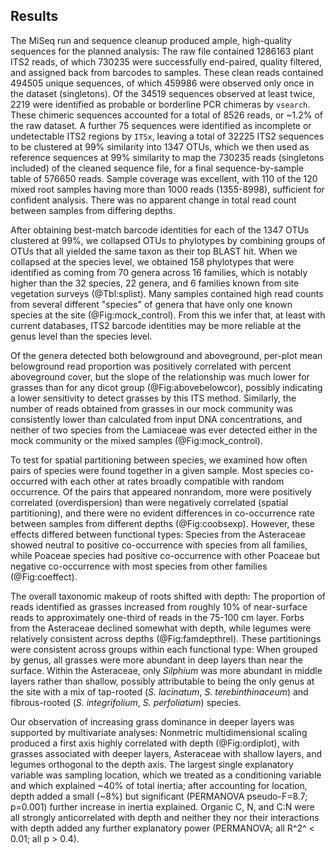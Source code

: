 
## Results

The MiSeq run and sequence cleanup produced ample, high-quality sequences for the planned analysis: The raw file contained 1286163 plant ITS2 reads, of which 730235 were successfully end-paired, quality filtered, and assigned back from barcodes to samples. These clean reads contained 494505 unique sequences, of which 459986 were observed only once in the dataset (singletons). Of the 34519 sequences observed at least twice, 2219 were identified as probable or borderline PCR chimeras by `vsearch`. These chimeric sequences accounted for a total of 8526 reads, or ~1.2% of the raw dataset. A further 75 sequences were identified as incomplete or undetectable ITS2 regions by `ITSx`, leaving a total of 32225 ITS2 sequences to be clustered at 99% similarity into 1347 OTUs, which we then used as reference sequences at 99% similarity to map the 730235 reads (singletons included) of the cleaned sequence file, for a final sequence-by-sample table of 576650 reads. Sample coverage was excellent, with 110 of the 120 mixed root samples having more than 1000 reads (1355-8998), sufficient for confident analysis. There was no apparent change in total read count between samples from differing depths.

After obtaining best-match barcode identities for each of the 1347 OTUs clustered at 99%, we collapsed OTUs to phylotypes by combining groups of OTUs that all yielded the same taxon as their top BLAST hit. When we collapsed at the species level, we obtained 158 phylotypes that were identified as coming from 70 genera across 16 families, which is notably higher than the 32 species, 22 genera, and 6 families known from site vegetation surveys (@Tbl:splist). Many samples contained high read counts from several different "species" of genera that have only one known species at the site (@Fig:mock_control). From this we infer that, at least with current databases, ITS2 barcode identities may be more reliable at the genus level than the species level.

Of the genera detected both belowground and aboveground, per-plot mean belowground read proportion was positively correlated with percent aboveground cover, but the slope of the relationship was much lower for grasses than for any dicot group (@Fig:abovebelowcor), possibly indicating a lower sensitivity to detect grasses by this ITS method. Similarly, the number of reads obtained from grasses in our mock community was consistently lower than calculated from input DNA concentrations, and neither of two species from the Lamiaceae was ever detected either in the mock community or the mixed samples (@Fig:mock_control).

To test for spatial partitioning between species, we examined how often pairs of species were found together in a given sample. Most species co-occurred with each other at rates broadly compatible with random occurrence. Of the pairs that appeared nonrandom, more were positively correlated (overdispersion) than were negatively correlated (spatial partitioning), and there were no evident differences in co-occurrence rate between samples from different depths (@Fig:coobsexp). However, these effects differed between functional types: Species from the Asteraceae showed neutral to positive co-occurrence with species from all families, while Poaceae species had positive co-occurrence with other Poaceae but negative co-occurrence with most species from other families (@Fig:coeffect).

The overall taxonomic makeup of roots shifted with depth: The proportion of reads identified as grasses increased from roughly 10% of near-surface reads to approximately one-third of reads in the 75-100 cm layer. Forbs from the Asteraceae declined somewhat with depth, while legumes were relatively consistent across depths (@Fig:famdepthrel).
These partitionings were consistent across groups within each functional type: When grouped by genus, all grasses were more abundant in deep layers than near the surface. Within the Asteraceae, only *Silphium* was more abundant in middle layers rather than shallow, possibly attributable to being the only genus at the site with a mix of tap-rooted (*S. lacinatum*, *S. terebinthinaceum*) and fibrous-rooted (*S. integrifolium*, *S. perfoliatum*) species. 

Our observation of increasing grass dominance in deeper layers was supported by multivariate analyses: Nonmetric multidimensional scaling produced a first axis highly correlated with depth (@Fig:ordiplot), with grasses associated with deeper layers, Asteraceae with shallow layers, and legumes orthogonal to the depth axis. The largest single explanatory variable was sampling location, which we treated as a conditioning variable and which explained ~40% of total inertia; after accounting for location, depth added a small (~8%) but significant (PERMANOVA pseudo-F=8.7; p=0.001) further increase in inertia explained. Organic C, N, and C:N were all strongly anticorrelated with depth and neither they nor their interactions with depth added any further explanatory power (PERMANOVA; all R^2^ < 0.01; all p > 0.4).

